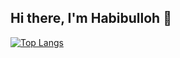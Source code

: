 ## Hi there, I'm Habibulloh 👋

[![Top Langs](https://github-readme-stats.vercel.app/api/top-langs/?username=Habibulloh08&layout=compact&theme=vision-friendly-dark)](https://github.com/anuraghazra/github-readme-stats)
